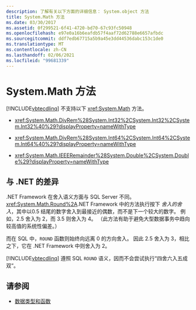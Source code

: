 ```yaml
---
description: 了解有关以下方面的详细信息： System.object 方法
title: System.Math 方法
ms.date: 03/30/2017
ms.assetid: 0f299521-6f41-4720-bd70-67c93fc50948
ms.openlocfilehash: e97e0a16b6eafdb57f4aaf72d62788e6657afbdc
ms.sourcegitcommit: ddf7edb67715a5b9a45e3dd44536dabc153c1de0
ms.translationtype: MT
ms.contentlocale: zh-CN
ms.lasthandoff: 02/06/2021
ms.locfileid: "99681339"
---
```

# <a name="systemmath-methods"></a>System.Math 方法

[!INCLUDE[vbtecdlinq](../../../../../../includes/vbtecdlinq-md.md)] 不支持以下 <xref:System.Math> 方法。  
  
- <xref:System.Math.DivRem%28System.Int32%2CSystem.Int32%2CSystem.Int32%40%29?displayProperty=nameWithType>  
  
- <xref:System.Math.DivRem%28System.Int64%2CSystem.Int64%2CSystem.Int64%40%29?displayProperty=nameWithType>  
  
- <xref:System.Math.IEEERemainder%28System.Double%2CSystem.Double%29?displayProperty=nameWithType>  
  
## <a name="differences-from-net"></a>与 .NET 的差异  

 .NET Framework 在舍入语义方面与 SQL Server 不同。 <xref:System.Math.Round%2A>.NET Framework 中的方法执行按下 *舍入的舍入*，其中以0.5 结尾的数字舍入到最接近的偶数，而不是下一个较大的数字。 例如，2.5 舍入为 2，而 3.5 则舍入为 4。 （此方法有助于避免大型数据事务中趋向较高值的系统性偏差。）  
  
 而在 SQL 中，`ROUND` 函数则始终向远离 0 的方向舍入。 因此 2.5 舍入为 3，相比之下，它在 .NET Framework 中则舍入为 2。  
  
 [!INCLUDE[vbtecdlinq](../../../../../../includes/vbtecdlinq-md.md)] 遵照 SQL `ROUND` 语义，因而不会尝试执行“四舍六入五成双”。  
  
## <a name="see-also"></a>请参阅

- [数据类型和函数](data-types-and-functions.md)

